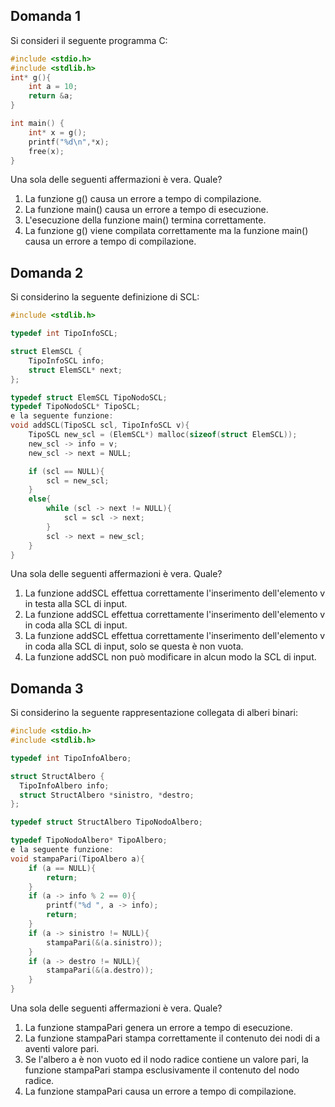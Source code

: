 ## Domanda 1
Si consideri il seguente programma C:
```c
#include <stdio.h>
#include <stdlib.h>
int* g(){
	int a = 10;
	return &a;
}

int main() {
	int* x = g();
	printf("%d\n",*x);
	free(x);
}
```
Una sola delle seguenti affermazioni è vera. Quale?

1. La funzione g() causa un errore a tempo di compilazione.
2. La funzione main() causa un errore a tempo di esecuzione.
3. L'esecuzione della funzione main() termina correttamente.
4. La funzione g() viene compilata correttamente ma la funzione main() causa un errore a tempo di compilazione.

## Domanda 2
Si considerino la seguente definizione di SCL:
```c
#include <stdlib.h>

typedef int TipoInfoSCL;

struct ElemSCL {
	TipoInfoSCL info;
	struct ElemSCL* next;
};

typedef struct ElemSCL TipoNodoSCL;
typedef TipoNodoSCL* TipoSCL;
e la seguente funzione:
void addSCL(TipoSCL scl, TipoInfoSCL v){
	TipoSCL new_scl = (ElemSCL*) malloc(sizeof(struct ElemSCL));
	new_scl -> info = v;
	new_scl -> next = NULL;

	if (scl == NULL){
		scl = new_scl;
	}
	else{
		while (scl -> next != NULL){
			scl = scl -> next;
		}
		scl -> next = new_scl;
	}
}
```
Una sola delle seguenti affermazioni è vera. Quale?

1. La funzione addSCL effettua correttamente l'inserimento dell'elemento v in testa alla SCL di input.
2. La funzione addSCL effettua correttamente l'inserimento dell'elemento v in coda alla SCL di input.
3. La funzione addSCL effettua correttamente l'inserimento dell'elemento v in coda alla SCL di input, solo se questa è non vuota.
4. La funzione addSCL non può modificare in alcun modo la SCL di input.

## Domanda 3
Si considerino la seguente rappresentazione collegata di alberi binari:
```c
#include <stdio.h>
#include <stdlib.h>

typedef int TipoInfoAlbero;

struct StructAlbero {
  TipoInfoAlbero info;
  struct StructAlbero *sinistro, *destro;
};

typedef struct StructAlbero TipoNodoAlbero;

typedef TipoNodoAlbero* TipoAlbero;
e la seguente funzione:
void stampaPari(TipoAlbero a){
	if (a == NULL){
		return;
	}
	if (a -> info % 2 == 0){
		printf("%d ", a -> info);
		return;
	}
	if (a -> sinistro != NULL){
		stampaPari(&(a.sinistro));
	}
	if (a -> destro != NULL){
		stampaPari(&(a.destro));
	}
}
```
Una sola delle seguenti affermazioni è vera. Quale?

1. La funzione stampaPari genera un errore a tempo di esecuzione.
2. La funzione stampaPari stampa correttamente il contenuto dei nodi di a aventi valore pari.
3. Se l'albero a è non vuoto ed il nodo radice contiene un valore pari, la funzione stampaPari stampa esclusivamente il contenuto del nodo radice.
4. La funzione stampaPari causa un errore a tempo di compilazione.